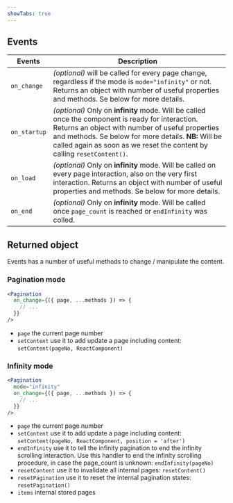 ```yaml
---
showTabs: true
---
```


## Events

| Events       | Description                                                                                                                                                                                                                                                                              |
| ------------ | ---------------------------------------------------------------------------------------------------------------------------------------------------------------------------------------------------------------------------------------------------------------------------------------- |
| `on_change`  | _(optional)_ will be called for every page change, regardless if the mode is `mode="infinity"` or not. Returns an object with number of useful properties and methods. Se below for more details.                                                                                        |
| `on_startup` | _(optional)_ Only on **infinity** mode. Will be called once the component is ready for interaction. Returns an object with number of useful properties and methods. Se below for more details. **NB:** Will be called again as soon as we reset the content by calling `resetContent()`. |
| `on_load`    | _(optional)_ Only on **infinity** mode. Will be called on every page interaction, also on the very first interaction. Returns an object with number of useful properties and methods. Se below for more details.                                                                         |
| `on_end`     | _(optional)_ Only on **infinity** mode. Will be called once `page_count` is reached or `endInfinity` was colled.                                                                                                                                                                         |

## Returned object

Events has a number of useful methods to change / manipulate the content.

### Pagination mode

```jsx
<Pagination
  on_change={({ page, ...methods }) => {
    // ...
  }}
/>
```

- `page` the current page number
- `setContent` use it to add update a page including content: `setContent(pageNo, ReactComponent)`

### Infinity mode

```jsx
<Pagination
  mode="infinity"
  on_change={({ page, ...methods }) => {
    // ...
  }}
/>
```

- `page` the current page number
- `setContent` use it to add update a page including content: `setContent(pageNo, ReactComponent, position = 'after')`
- `endInfinity` use it to tell the infinity pagination to end the infinity scrolling interaction. Use this handler to end the infinity scrolling procedure, in case the page_count is unknown: `endInfinity(pageNo)`
- `resetContent` use it to invalidate all internal pages: `resetContent()`
- `resetPagination` use it to reset the internal pagination states: `resetPagination()`
- `items` internal stored pages
